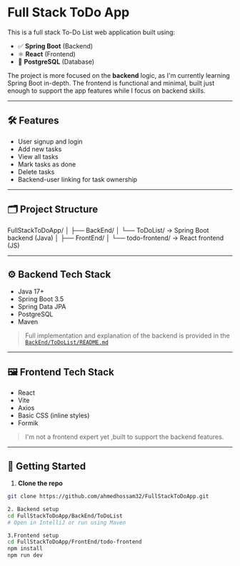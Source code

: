 # Full Stack ToDo App

This is a full stack To-Do List web application built using:

- ✅ **Spring Boot** (Backend)
- ⚛️ **React** (Frontend)
- 🐘 **PostgreSQL** (Database)

The project is more focused on the **backend** logic, as I'm currently learning Spring Boot in-depth. The frontend is functional and minimal, built just enough to support the app features while I focus on backend skills.

---

## 🛠 Features

- User signup and login
- Add new tasks
- View all tasks
- Mark tasks as done
- Delete tasks
- Backend-user linking for task ownership

---

## 🗂 Project Structure
FullStackToDoApp/
│
├── BackEnd/
│ └── ToDoList/ → Spring Boot backend (Java)
│
├── FrontEnd/
│ └── todo-frontend/ → React frontend (JS)


---

## ⚙️ Backend Tech Stack

- Java 17+
- Spring Boot 3.5
- Spring Data JPA
- PostgreSQL
- Maven

> Full implementation and explanation of the backend is provided in the [`BackEnd/ToDoList/README.md`](./BackEnd/ToDoList/README.md)

---

## 🖼 Frontend Tech Stack

- React
- Vite
- Axios
- Basic CSS (inline styles)
- Formik

> I'm not a frontend expert yet ,built to support the backend features.

---

## 🚀 Getting Started

1. **Clone the repo**
```bash
git clone https://github.com/ahmedhossam32/FullStackToDoApp.git

2. Backend setup
cd FullStackToDoApp/BackEnd/ToDoList
# Open in IntelliJ or run using Maven

3.Frontend setup
cd FullStackToDoApp/FrontEnd/todo-frontend
npm install
npm run dev


